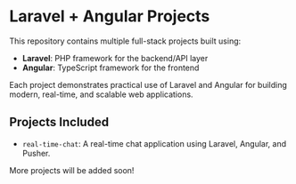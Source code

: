 # Laravel + Angular Projects

This repository contains multiple full-stack projects built using:

- **Laravel**: PHP framework for the backend/API layer
- **Angular**: TypeScript framework for the frontend

Each project demonstrates practical use of Laravel and Angular for building modern, real-time, and scalable web applications.

## Projects Included

- `real-time-chat`: A real-time chat application using Laravel, Angular, and Pusher.

More projects will be added soon!
